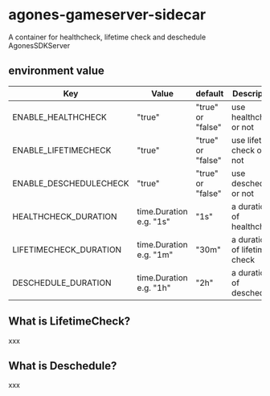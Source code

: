 # agones-gameserver-sidecar
A container for healthcheck, lifetime check and deschedule AgonesSDKServer

## environment value
|  Key |  Value  | default | Description |
| ---- | ---- | ---- | ---- |
|  ENABLE_HEALTHCHECK | "true" | "true" or "false" | use healthcheck or not |
|  ENABLE_LIFETIMECHECK  | "true" | "true" or "false"  | use lifetime check or not |
|  ENABLE_DESCHEDULECHECK  |  "true" |  "true" or "false"  | use descheduler or not |
|  HEALTHCHECK_DURATION  |  time.Duration e.g. "1s" | "1s" | a duration of healthcheck |
|  LIFETIMECHECK_DURATION  |  time.Duration e.g. "1m"  | "30m" | a duration of lifetime check |
|  DESCHEDULE_DURATION  |  time.Duration e.g. "1h"  | "2h" | a duration of deschedule |

## What is LifetimeCheck?
xxx


## What is Deschedule?
xxx
